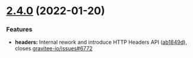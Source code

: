 # [2.4.0](https://github.com/gravitee-io/gravitee-policy-apikey/compare/2.3.0...2.4.0) (2022-01-20)


### Features

* **headers:** Internal rework and introduce HTTP Headers API ([ab1849d](https://github.com/gravitee-io/gravitee-policy-apikey/commit/ab1849df3f8eb1c3e8955585871ff4b8e61b9ac7)), closes [gravitee-io/issues#6772](https://github.com/gravitee-io/issues/issues/6772)
